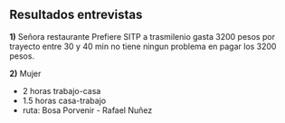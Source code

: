 ## Resultados entrevistas

**1)** Señora restaurante
Prefiere SITP a trasmilenio
gasta 3200 pesos por trayecto
entre 30 y 40 min
no tiene ningun problema en pagar los 3200 pesos.

**2)** Mujer
- 2 horas trabajo-casa
- 1.5 horas casa-trabajo
- ruta: Bosa Porvenir - Rafael Nuñez

